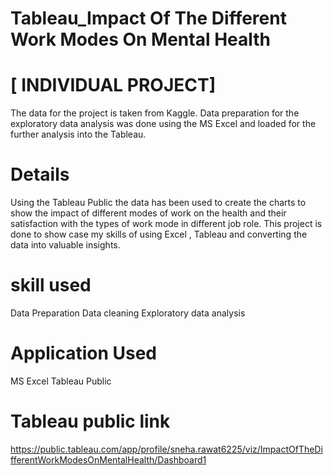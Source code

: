 # Tableau_Impact Of The Different Work Modes On Mental Health
# [ INDIVIDUAL PROJECT]
The data for the project is taken from Kaggle. Data preparation for the exploratory data analysis was done using the MS Excel and loaded for the further analysis into the Tableau.
# Details
Using the Tableau Public the data has been used to create the charts to show the impact of different modes of work on the health and their satisfaction with the types of work mode in different job role.
This project is done to show case my skills of using Excel , Tableau and converting the data into valuable insights.
# skill used
Data Preparation
Data cleaning
Exploratory data analysis

# Application Used
MS Excel
Tableau Public

# Tableau public link
https://public.tableau.com/app/profile/sneha.rawat6225/viz/ImpactOfTheDifferentWorkModesOnMentalHealth/Dashboard1
